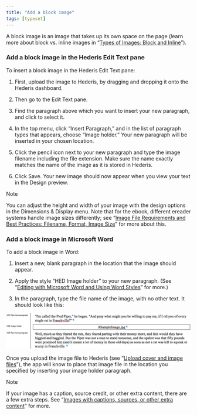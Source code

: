 ```yaml
---
title: "Add a block image"
tags: [typeset]
---
```

 
<html><body><section data-type="chapter" class="hsecchapter" data-hederis-type="hsecchapter" id="add-an-image" data-pi-attrs="id: add-an-image; data-tags: typeset;" role="doc-chapter" data-tags="typeset" data-author-name=" " data-book-title=" " title="Add a block image"><p class="hblkp" data-hederis-type="hblkp" id="pN50k6VEm">A block image is an image that takes up its own space on the page (learn more about block vs. inline images in &#8220;<a href="{% link _docs/block-and-inline-images.md %}" class="hspana" data-hederis-type="hspana" id="pBDxxHPqL">Types of Images: Block and Inline</a>&#8221;).</p><section class="hwprsubsection" data-hederis-type="hwprsubsection" id="p9Ay2qdBV" data-type="subsection" title="Add a block image in the Hederis Edit Text pane"><h1 data-hederis-type="hblktitle" class="hblktitle" id="pzTZdoZaV">Add a block image in the Hederis Edit Text pane</h1><p class="hblkp" data-hederis-type="hblkp" id="pObRPptPl">To insert a block image in the Hederis Edit Text pane:</p><ol class="hwprnumlist" data-hederis-type="hwprnumlist" id="pISrVAVWx"><li class="hblkoli" data-hederis-type="hblkoli" id="lixGsz5jmA"><p class="hblkoli" data-hederis-type="hblklip" id="pFV4EaxD1">First, upload the image to Hederis, by dragging and dropping it onto the Hederis dashboard.</p></li><li class="hblkoli" data-hederis-type="hblkoli" id="lihSjUSm0p"><p class="hblkoli" data-hederis-type="hblklip" id="pIZnYmHTH">Then go to the Edit Text pane.</p></li><li class="hblkoli" data-hederis-type="hblkoli" id="liKmKYWwWC"><p class="hblkoli" data-hederis-type="hblklip" id="pTABZrRn9">Find the paragraph above which you want to insert your new paragraph, and click to select it.</p></li><li class="hblkoli" data-hederis-type="hblkoli" id="liYcRZWqYL"><p class="hblkoli" data-hederis-type="hblklip" id="p0jkGBaU6">In the top menu, click &#8220;Insert Paragraph,&#8221; and in the list of paragraph types that appears, choose &#8220;Image holder.&#8221; Your new paragraph will be inserted in your chosen location. </p></li><li class="hblkoli" data-hederis-type="hblkoli" id="litaHRbaGi"><p class="hblkoli" data-hederis-type="hblklip" id="puuEeGNG3">Click the pencil icon next to your new paragraph and type the image filename including the file extension. Make sure the name exactly matches the name of the image as it is stored in Hederis.</p></li><li class="hblkoli" data-hederis-type="hblkoli" id="liI35RCeBv"><p class="hblkoli" data-hederis-type="hblklip" id="px7YttwuV">Click Save. Your new image should now appear when you view your text in the Design preview.</p></li></ol></section><aside class="hwprbox box" data-hederis-type="hwprbox" id="peDlC50C6" data-type="sidebar"><p class="hblktype" data-hederis-type="hblktype" id="pJ7lcZnxg">Note</p><p class="hblkp" data-hederis-type="hblkp" id="pTnqx9Av7">You can adjust the height and width of your image with the design options in the Dimensions &amp; Display menu. Note that for the ebook, different ereader systems handle image sizes differently; see &#8220;<a href="{% link _docs/image_best_practices.md %}" class="hspana" data-hederis-type="hspana" id="ph8osmFWl">Image File Requirements and Best Practices: Filename, Format, Image Size</a>&#8221; for more about this.</p></aside><section class="hwprsubsection" data-hederis-type="hwprsubsection" id="pUfcg0Mg5" data-type="subsection" title="Add a block image in Microsoft Word"><h1 data-hederis-type="hblktitle" class="hblktitle" id="p9B16syUq">Add a block image in Microsoft Word</h1><p class="hblkp" data-hederis-type="hblkp" id="pMIWIgmgE">To add a block image in Word:</p><ol class="hwprnumlist" data-hederis-type="hwprnumlist" id="pxoz7lj6V"><li class="hblkoli" data-hederis-type="hblkoli" id="li3Vqx6zMT"><p class="hblkoli" data-hederis-type="hblklip" id="pOMkgIuqM">Insert a new, blank paragraph in the location that the image should appear.</p></li><li class="hblkoli" data-hederis-type="hblkoli" id="lilmfwzjgK"><p class="hblkoli" data-hederis-type="hblklip" id="pxW7xn3SR">Apply the style &#8220;HED Image holder&#8221; to your new paragraph. (See &#8220;<a href="{% link _docs/fine-tune-styles.md %}" class="hspana" data-hederis-type="hspana" id="priRNicSL">Editing with Microsoft Word and Using Word Styles</a>&#8221; for more.)</p></li><li class="hblkoli" data-hederis-type="hblkoli" id="liTiOywr8U"><p class="hblkoli" data-hederis-type="hblklip" id="piUfPp2b6">In the paragraph, type the file name of the image, with no other text. It should look like this:</p></li></ol><img data-hederis-type="hblkimg" class="hblkimg" id="pdYYaWAg7" src="/images/image1.png" data-img-src="/images/image1.png"/><p class="hblkp" data-hederis-type="hblkp" id="pkrd67Swe">Once you upload the image file to Hederis (see &#8220;<a href="{% link _docs/upload-a-cover.md %}" class="hspana" data-hederis-type="hspana" id="pNF50YmYW">Upload cover and image files</a>&#8221;), the app will know to place that image file in the location you specified by inserting your image holder paragraph.</p></section><aside class="hwprbox box" data-hederis-type="hwprbox" id="piFq1184R" data-type="sidebar"><p class="hblktype" data-hederis-type="hblktype" id="ptKHngwJI">Note</p><p class="hblkp" data-hederis-type="hblkp" id="peCCAhD2y">If your image has a caption, source credit, or other extra content, there are a few extra steps. See &#8220;<a href="{% link _docs/images-with-captions-etc.md %}" class="hspana" data-hederis-type="hspana" id="pnSTgEy3c">Images with captions, sources, or other extra content</a>&#8221; for more.</p></aside></section></body></html>
